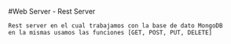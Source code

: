 #Web Server - Rest Server


``` 
Rest server en el cual trabajamos con la base de dato MongoDB 
en la mismas usamos las funciones [GET, POST, PUT, DELETE]
``` 
